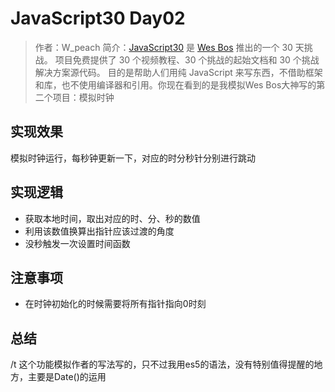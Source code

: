 # JavaScript30 Day02

>作者：W_peach
>简介：[JavaScript30](https://javascript30.com) 是 [Wes Bos](https://github.com/wesbos) 推出的一个 30 天挑战。
项目免费提供了 30 个视频教程、30 个挑战的起始文档和 30 个挑战解决方案源代码。
目的是帮助人们用纯 JavaScript 来写东西，不借助框架和库，也不使用编译器和引用。你现在看到的是我模拟Wes Bos大神写的第二个项目：模拟时钟

## 实现效果

模拟时钟运行，每秒钟更新一下，对应的时分秒针分别进行跳动

## 实现逻辑

* 获取本地时间，取出对应的时、分、秒的数值
* 利用该数值换算出指针应该过渡的角度
* 没秒触发一次设置时间函数

## 注意事项

* 在时钟初始化的时候需要将所有指针指向0时刻

## 总结

/t 这个功能模拟作者的写法写的，只不过我用es5的语法，没有特别值得提醒的地方，主要是Date()的运用